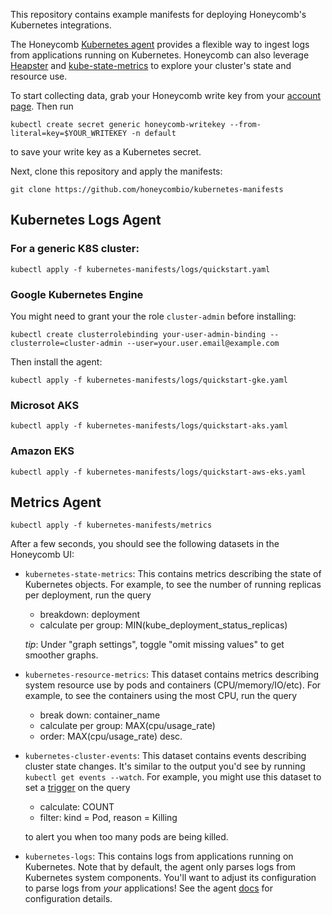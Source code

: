 This repository contains example manifests for deploying Honeycomb's Kubernetes
integrations.

The Honeycomb [Kubernetes agent](https://github.com/honeycombio/honeycomb-kubernetes-agent) provides a flexible way to ingest logs from applications running on Kubernetes.  Honeycomb can also leverage [Heapster](https://github.com/honeycombio/heapster) and [kube-state-metrics](https://github.com/kubernetes/kube-state-metrics) to explore your cluster's state and resource use.

To start collecting data, grab your Honeycomb write key from
your [account page](https://ui.honeycomb.io/account). Then run
```
kubectl create secret generic honeycomb-writekey --from-literal=key=$YOUR_WRITEKEY -n default
```
to save your write key as a Kubernetes secret.

Next, clone this repository and apply the manifests:

```
git clone https://github.com/honeycombio/kubernetes-manifests
```

## Kubernetes Logs Agent

### For a generic K8S cluster:
```
kubectl apply -f kubernetes-manifests/logs/quickstart.yaml
```

### Google Kubernetes Engine

You might need to grant your the role `cluster-admin` before installing:

```
kubectl create clusterrolebinding your-user-admin-binding --clusterrole=cluster-admin --user=your.user.email@example.com
```

Then install the agent:

```
kubectl apply -f kubernetes-manifests/logs/quickstart-gke.yaml
```
### Microsot AKS
```
kubectl apply -f kubernetes-manifests/logs/quickstart-aks.yaml
```

### Amazon EKS
```
kubectl apply -f kubernetes-manifests/logs/quickstart-aws-eks.yaml
```

## Metrics Agent

```
kubectl apply -f kubernetes-manifests/metrics
```

After a few seconds, you should see the following datasets in the Honeycomb UI:

* `kubernetes-state-metrics`: This contains metrics describing the state of
  Kubernetes objects. For example, to see the number of running replicas per
  deployment, run the query
  - breakdown: deployment
  - calculate per group: MIN(kube_deployment_status_replicas)

  _tip_: Under "graph settings", toggle "omit missing values" to get smoother
  graphs.

* `kubernetes-resource-metrics`: This dataset contains metrics describing
  system resource use by pods and containers (CPU/memory/IO/etc). For example,
  to see the containers using the most CPU, run the query
  - break down: container_name
  - calculate per group: MAX(cpu/usage_rate)
  - order: MAX(cpu/usage_rate) desc.

* `kubernetes-cluster-events`: This dataset contains events describing cluster
  state changes. It's similar to the output you'd see by running `kubectl get
  events --watch`. For example, you might use this dataset to set a
  [trigger](https://honeycomb.io/docs/guides/triggers/) on the query
  - calculate: COUNT
  - filter: kind = Pod, reason = Killing

  to alert you when too many pods are being killed.

* `kubernetes-logs`: This contains logs from applications running on
  Kubernetes. Note that by default, the agent only parses logs from Kubernetes
  system components. You'll want to adjust its configuration to parse logs from
  _your_ applications! See the agent
  [docs](https://honeycomb.io/docs/connect/kubernetes/configuration/) for
  configuration details.
